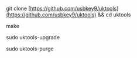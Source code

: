 git clone [https://github.com/usbkey9/uktools](https://github.com/usbkey9/uktools) && cd uktools

make

sudo uktools-upgrade

sudo uktools-purge